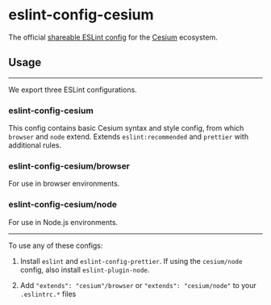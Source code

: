 # eslint-config-cesium

The official [shareable ESLint config](http://eslint.org/docs/developer-guide/shareable-configs) for the [Cesium](https://cesium.com/) ecosystem.

## Usage

---

We export three ESLint configurations.

### eslint-config-cesium

This config contains basic Cesium syntax and style config, from which `browser` and `node` extend. Extends `eslint:recommended` and `prettier` with additional rules.

### eslint-config-cesium/browser

For use in browser environments.

### eslint-config-cesium/node

For use in Node.js environments.

---

To use any of these configs:

1. Install `eslint` and `eslint-config-prettier`. If using the `cesium/node` config, also install `eslint-plugin-node`.

2. Add `"extends": "cesium"/browser` or `"extends": "cesium/node"` to your `.eslintrc.*` files
